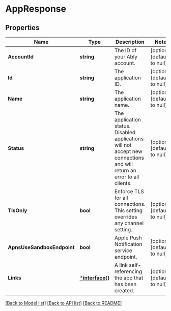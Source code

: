 # AppResponse

## Properties
Name | Type | Description | Notes
------------ | ------------- | ------------- | -------------
**AccountId** | **string** | The ID of your Ably account. | [optional] [default to null]
**Id** | **string** | The application ID. | [optional] [default to null]
**Name** | **string** | The application name. | [optional] [default to null]
**Status** | **string** | The application status. Disabled applications will not accept new connections and will return an error to all clients. | [optional] [default to null]
**TlsOnly** | **bool** | Enforce TLS for all connections. This setting overrides any channel setting. | [optional] [default to null]
**ApnsUseSandboxEndpoint** | **bool** | Apple Push Notification service endpoint. | [optional] [default to null]
**Links** | [***interface{}**](interface{}.md) | A link self-referencing the app that has been created. | [optional] [default to null]

[[Back to Model list]](../README.md#documentation-for-models) [[Back to API list]](../README.md#documentation-for-api-endpoints) [[Back to README]](../README.md)

